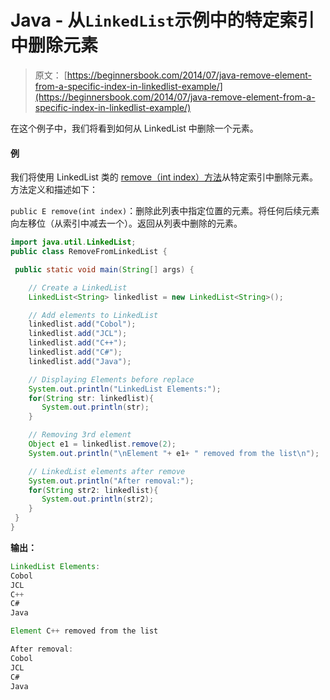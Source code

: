 # Java - 从`LinkedList`示例中的特定索引中删除元素

> 原文： [https://beginnersbook.com/2014/07/java-remove-element-from-a-specific-index-in-linkedlist-example/](https://beginnersbook.com/2014/07/java-remove-element-from-a-specific-index-in-linkedlist-example/)

在这个例子中，我们将看到如何从 LinkedList 中删除一个元素。

#### 例

我们将使用 LinkedList 类的 [remove（int index）方法](https://docs.oracle.com/javase/7/docs/api/java/util/LinkedList.html#remove(int))从特定索引中删除元素。方法定义和描述如下：

`public E remove(int index)`：删除此列表中指定位置的元素。将任何后续元素向左移位（从索引中减去一个）。返回从列表中删除的元素。

```java
import java.util.LinkedList;
public class RemoveFromLinkedList {

 public static void main(String[] args) {

    // Create a LinkedList
    LinkedList<String> linkedlist = new LinkedList<String>();

    // Add elements to LinkedList
    linkedlist.add("Cobol");
    linkedlist.add("JCL");
    linkedlist.add("C++");
    linkedlist.add("C#");
    linkedlist.add("Java");

    // Displaying Elements before replace
    System.out.println("LinkedList Elements:");
    for(String str: linkedlist){
       System.out.println(str);
    }

    // Removing 3rd element
    Object e1 = linkedlist.remove(2);
    System.out.println("\nElement "+ e1+ " removed from the list\n");

    // LinkedList elements after remove
    System.out.println("After removal:");
    for(String str2: linkedlist){
       System.out.println(str2);
    }
 }
}
```

**输出：**

```java
LinkedList Elements:
Cobol
JCL
C++
C#
Java

Element C++ removed from the list

After removal:
Cobol
JCL
C#
Java
```